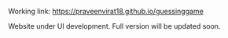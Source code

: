 
Working link: https://praveenvirat18.github.io/guessinggame

Website under UI development. Full version will be updated soon.
 
